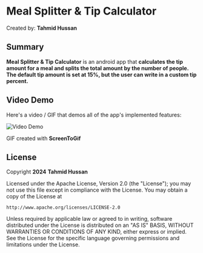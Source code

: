 <!-- (This is a comment) INSTRUCTIONS: Go through this page and fill out any **bolded** entries with their correct values.-->

# Meal Splitter & Tip Calculator

Created by: **Tahmid Hussan**

## Summary

**Meal Splitter & Tip Calculator** is an android app that **calculates the tip amount for a meal and splits the total amount by the number of people. The default tip amount is set at 15%, but the user can write in a custom tip percent.**


## Video Demo

Here's a video / GIF that demos all of the app's implemented features:

<img src='https://i.imgur.com/7q23zli.gif' title='Video Demo' width='' alt='Video Demo' />

GIF created with **ScreenToGif**

<!-- Recommended tools:
- [Kap](https://getkap.co/) for macOS
- [ScreenToGif](https://www.screentogif.com/) for Windows
- [peek](https://github.com/phw/peek) for Linux. -->

## License

Copyright **2024** **Tahmid Hussan**

Licensed under the Apache License, Version 2.0 (the "License");
you may not use this file except in compliance with the License.
You may obtain a copy of the License at

    http://www.apache.org/licenses/LICENSE-2.0

Unless required by applicable law or agreed to in writing, software
distributed under the License is distributed on an "AS IS" BASIS,
WITHOUT WARRANTIES OR CONDITIONS OF ANY KIND, either express or implied.
See the License for the specific language governing permissions and
limitations under the License.
